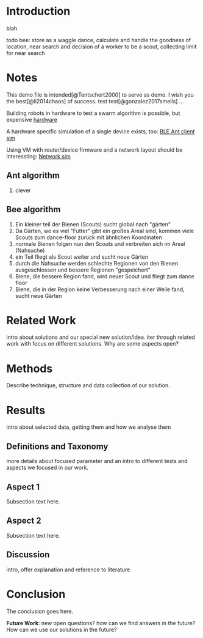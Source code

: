 <!-- ABSTACT

From IEEE:

A conference article or paper should have the following elements:
 Metadata: title, keywords, abstract, professional affiliation(s), and cited references in
    the bibliography must be included, and written in the English Language.

 Abstract: a brief and objective summary that previews the rest of the paper it describes.
    It should be succinct yet provide enough information about the paper to facilitate a
    decision on whether the entire paper could be read with profit.

 Introduction: an introductory statement of the purpose of the paper, usually describing
    the hypothesis that will be tested and a summary of related previous work by others.

 Methods: the methods that are used to test the hypothesis should be given in sufficient
    detail that another researcher in the field could duplicate the testing.

 Results: the hypothesis should be tested and data representing the results of the testing
    presented.

 Conclusion: the data should be discussed and the results interpreted, and conclusions 
    given.

 # Introduction
 whats does others do, open questions, we are interested in..,
 we want to answer or focused on ... (Motivation)
 what is the problem?
 
 # Related Work
 intro about solutions and our special new solution/idea.
 iter through related work with focus on different solutions. Why are some aspects open?

 # Methodology
 
 # Results
 ## Definitions and Taxonomy
 ## Aspect 1
 ## Aspect 2
 ## Aspect 3

 # Discussion
 intro, offer explanation and reference to literature
 
 ## Conclusion
 ## Future Work
 new open questions? how can we find answers in the future?
 We can we use our solution in the future?

 # Acknowledgement
 !!! conference papers do not normally have an appendix !!!
 # Bibliography
-->

# Introduction

blah

todo bee: store as a waggle dance, calculate and handle the goodness of location, 
near search and decision of a worker to be a scout, collecting limit for near search

# Notes

This demo file is
intended[@Tentschert2000] to serve as demo. I wish you the best[@li2014chaos] of success.
test test[@gonzalez2017smells] ...

Building robots in hardware to test a swarm algorithm is possible, but
expensive [hardware](https://en.wikipedia.org/wiki/Swarm_robotic_platforms)

A hardware specific simulation of a single device exists, too:
[BLE Ant client sim](https://infocenter.nordicsemi.com/index.jsp?topic=%2Fcom.nordic.infocenter.sdk52.v0.9.0%2Fant_examples_ant_fs.html)

Using VM with router/device firmware and a network layout should be
interessting: [Network sim](https://www.gns3.com/community)

## Ant algorithm

1.  clever

## Bee algorithm

1.  Ein kleiner teil der Bienen (Scouts) sucht global nach "gärten"
2.  Da Gärten, wo es viel "Futter" gibt ein großes Areal sind, kommen viele Scouts
    zum dance-floor zurück mit ähnlichen Koordinaten
3.  normale Bienen folgen nun den Scouts und verbreiten sich im Areal (Nahsuche)
4.  ein Teil fliegt als Scout weiter und sucht neue Gärten
5.  durch die Nahsuche werden schlechte Regionen von den Bienen ausgeschlossen
    und bessere Regionen "gespeichert"
6.  Biene, die bessere Region fand, wird neuer Scout und fliegt zum dance floor
7.  Biene, die in der Region keine Verbesserung nach einer Weile fand, sucht neue Gärten

<!--

\hfill J. Peters
\hfill \today

-->

# Related Work
intro about solutions and our special new solution/idea.
iter through related work with focus on different solutions. Why are some aspects open?

# Methods
Describe technique, structure and data collection of our solution.

# Results
intro about selected data, getting them and how we analyse them

## Definitions and Taxonomy

more details about focused parameter and an intro to different
tests and aspects we focused in our work.

## Aspect 1
Subsection text here.

## Aspect 2
Subsection text here.

## Discussion
intro, offer explanation and reference to literature


# Conclusion
The conclusion goes here.

**Future Work**: new open questions? how can we find answers in the future?
How can we use our solutions in the future?

